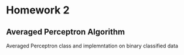# Homework 2
## Averaged Perceptron Algorithm
Averaged Perceptron class and implemntation on binary classified data
